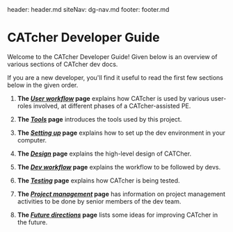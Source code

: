 <frontmatter>
  header: header.md
  siteNav: dg-nav.md
  footer: footer.md
</frontmatter>

# CATcher Developer Guide

Welcome to the CATcher Developer Guide! Given below is an overview of various sections of CATcher dev docs.

<box type="tip" seamless>

If you are a new developer, you'll find it useful to read the first few sections below in the given order.
</box>

1. **The [_User workflow_](user-workflow.md) page** explains how CATcher is used by various user-roles involved, at different phases of a CATcher-assisted <tooltip content="Practical Exam">PE</tooltip>.

1. **The [_Tools_](tools.md) page** introduces the tools used by this project.

1. **The [_Setting up_](setting-up.md) page** explains how to set up the dev environment in your computer.

1. **The [_Design_](design.md) page** explains the high-level design of CATCher.

1. **The [_Dev workflow_](dev-workflow.md) page** explains the workflow to be followed by devs.

1. **The [_Testing_](testing.md) page** explains how CATcher is being tested.

1. **The [_Project management_](project-management.md) page** has information on project management activities to be done by senior members of the dev team.

1. **The [_Future directions_](future-directions.md) page** lists some ideas for improving CATcher in the future.
